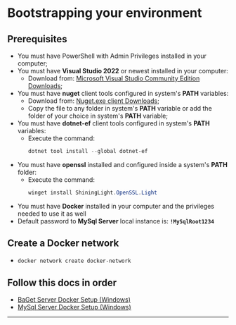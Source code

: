 # Bootstrapping your environment

## Prerequisites

* You must have PowerShell with Admin Privileges installed in your computer;
* You must have **Visual Studio 2022** or newest installed in your computer:
    * Download from: [Microsoft Visual Studio Community Edition Downloads](https://visualstudio.microsoft.com/en-us/vs/community/);
* You must have **nuget** client tools configured in system's **PATH** variables:
    * Download from: [Nuget.exe client Downloads](https://www.nuget.org/downloads);
    * Copy the file to any folder in system's **PATH** variable or add the folder of your choice in system's **PATH** variable;    
* You must have **dotnet-ef** client tools configured in system's **PATH** variables:
    * Execute the command: 
        ```powershell 
        dotnet tool install --global dotnet-ef
        ```
* You must have **openssl** installed and configured inside a system's **PATH** folder:
    * Execute the command:
        ```powershell
        winget install ShiningLight.OpenSSL.Light
        ```
* You must have **Docker** installed in your computer and the privileges needed to use it as well
* Default password to **MySql Server** local instance is: **```!MySqlRoot1234```**

## Create a Docker network
*
    ```powershell
    docker network create docker-network
    ```

## Follow this docs in order
* [BaGet Server Docker Setup (Windows)](/baget-setup.md)
* [MySql Server Docker Setup (Windows)](/mysql-setup.md)

---